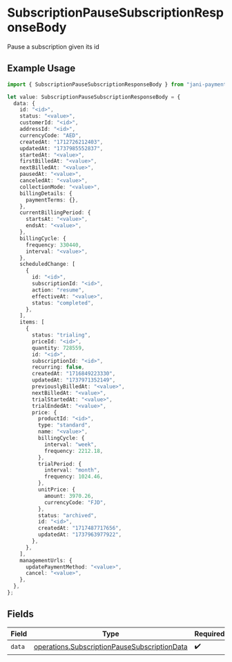 # SubscriptionPauseSubscriptionResponseBody

Pause a subscription given its id

## Example Usage

```typescript
import { SubscriptionPauseSubscriptionResponseBody } from "jani-payments/models/operations";

let value: SubscriptionPauseSubscriptionResponseBody = {
  data: {
    id: "<id>",
    status: "<value>",
    customerId: "<id>",
    addressId: "<id>",
    currencyCode: "AED",
    createdAt: "1712726212403",
    updatedAt: "1737985552837",
    startedAt: "<value>",
    firstBilledAt: "<value>",
    nextBilledAt: "<value>",
    pausedAt: "<value>",
    canceledAt: "<value>",
    collectionMode: "<value>",
    billingDetails: {
      paymentTerms: {},
    },
    currentBillingPeriod: {
      startsAt: "<value>",
      endsAt: "<value>",
    },
    billingCycle: {
      frequency: 330440,
      interval: "<value>",
    },
    scheduledChange: [
      {
        id: "<id>",
        subscriptionId: "<id>",
        action: "resume",
        effectiveAt: "<value>",
        status: "completed",
      },
    ],
    items: [
      {
        status: "trialing",
        priceId: "<id>",
        quantity: 728559,
        id: "<id>",
        subscriptionId: "<id>",
        recurring: false,
        createdAt: "1716849223330",
        updatedAt: "1737971352149",
        previouslyBilledAt: "<value>",
        nextBilledAt: "<value>",
        trialStartedAt: "<value>",
        trialEndedAt: "<value>",
        price: {
          productId: "<id>",
          type: "standard",
          name: "<value>",
          billingCycle: {
            interval: "week",
            frequency: 2212.18,
          },
          trialPeriod: {
            interval: "month",
            frequency: 1024.46,
          },
          unitPrice: {
            amount: 3970.26,
            currencyCode: "FJD",
          },
          status: "archived",
          id: "<id>",
          createdAt: "1717487717656",
          updatedAt: "1737963977922",
        },
      },
    ],
    managementUrls: {
      updatePaymentMethod: "<value>",
      cancel: "<value>",
    },
  },
};
```

## Fields

| Field                                                                                                        | Type                                                                                                         | Required                                                                                                     | Description                                                                                                  |
| ------------------------------------------------------------------------------------------------------------ | ------------------------------------------------------------------------------------------------------------ | ------------------------------------------------------------------------------------------------------------ | ------------------------------------------------------------------------------------------------------------ |
| `data`                                                                                                       | [operations.SubscriptionPauseSubscriptionData](../../models/operations/subscriptionpausesubscriptiondata.md) | :heavy_check_mark:                                                                                           | N/A                                                                                                          |